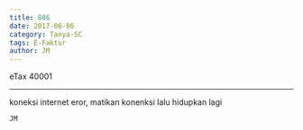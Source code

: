 ```yaml
---
title: 886
date: 2017-06-06
category: Tanya-SC
tags: E-Faktur
author: JM
---
```


eTax 40001

---

koneksi internet eror, matikan konenksi lalu hidupkan lagi

`JM`
